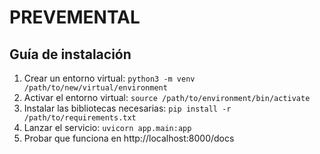 # PREVEMENTAL

## Guía de instalación

1. Crear un entorno virtual: `python3 -m venv /path/to/new/virtual/environment`
2. Activar el entorno virtual: `source /path/to/environment/bin/activate`
3. Instalar las bibliotecas necesarias: `pip install -r /path/to/requirements.txt`
4. Lanzar el servicio: `uvicorn app.main:app`
5. Probar que funciona en http://localhost:8000/docs 
